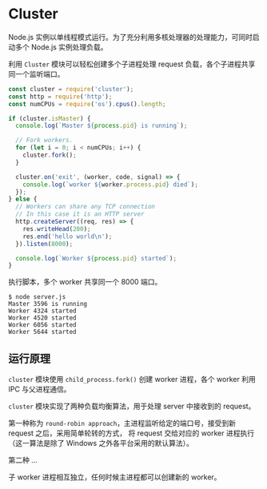 # Cluster

Node.js 实例以单线程模式运行。为了充分利用多核处理器的处理能力，可同时启动多个 Node.js 实例处理负载。

利用 `Cluster` 模块可以轻松创建多个子进程处理 request 负载，各个子进程共享同一个监听端口。 

```js
const cluster = require('cluster');
const http = require('http');
const numCPUs = require('os').cpus().length;

if (cluster.isMaster) {
  console.log(`Master ${process.pid} is running`);

  // Fork workers.
  for (let i = 0; i < numCPUs; i++) {
    cluster.fork();
  }

  cluster.on('exit', (worker, code, signal) => {
    console.log(`worker ${worker.process.pid} died`);
  });
} else {
  // Workers can share any TCP connection
  // In this case it is an HTTP server
  http.createServer((req, res) => {
    res.writeHead(200);
    res.end('hello world\n');
  }).listen(8000);

  console.log(`Worker ${process.pid} started`);
}
```

执行脚本，多个 worker 共享同一个 8000 端口。

```
$ node server.js
Master 3596 is running
Worker 4324 started
Worker 4520 started
Worker 6056 started
Worker 5644 started
```

## 运行原理

`cluster` 模块使用 `child_process.fork()` 创建 worker 进程，各个 worker 利用 IPC 与父进程通信。

`cluster` 模块实现了两种负载均衡算法，用于处理 server 中接收到的 request。

第一种称为 `round-robin approach`，主进程监听给定的端口号，接受到新 request 之后，采用简单轮转的方式，
将 request 交给对应的 worker 进程执行（这一算法是除了 Windows 之外各平台采用的默认算法）。

第二种 ...

子 worker 进程相互独立，任何时候主进程都可以创建新的 worker。







